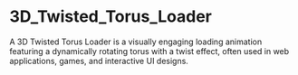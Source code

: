 # 3D_Twisted_Torus_Loader
A 3D Twisted Torus Loader is a visually engaging loading animation featuring a dynamically rotating torus with a twist effect, often used in web applications, games, and interactive UI designs.
